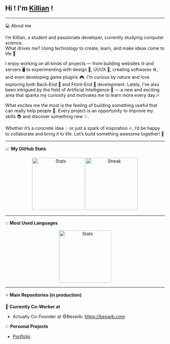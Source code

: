 ## Hi ! I'm <a href="https://portfolio.syntaxlab.fr">Killian</a> !

---
💻 About me  

I’m Killian, a student and passionate developer, currently studying computer science.  
What drives me? Using technology to create, learn, and make ideas come to life 🚀  

I enjoy working on all kinds of projects — from building websites 🌐 and servers 🖥️ to experimenting with design 🎨, UI/UX 📱, creating softwares ⚙️, and even developing game plugins 🎮. I’m curious by nature and love exploring both Back-End 🔧 and Front-End 🌟 development. Lately, I’ve also been intrigued by the field of Artificial Intelligence 🤖 — a new and exciting area that sparks my curiosity and motivates me to learn more every day.🔥

What excites me the most is the feeling of building something useful that can really help people 🤝. Every project is an opportunity to improve my skills 📚 and discover something new ✨.  

Whether it’s a concrete idea 💡 or just a spark of inspiration 🔥, I’d be happy to collaborate and bring it to life. Let’s build something awesome together! 🚀

---
📈 **My GitHub Stats**

<p align="center">
  <img src="https://github-readme-stats.vercel.app/api?username=KillianGascon&theme=blue-green&show_icons=true&hide_border=false&count_private=true" alt="Stats" height="165"/>
  <img src="https://github-readme-streak-stats.herokuapp.com/?user=KillianGascon&theme=blue-green&hide_border=false" alt="Streak" height="165"/>
</p>


---
💡 **Most Used Languages**
<p align="center">
  <img src="https://github-readme-stats.vercel.app/api/top-langs/?username=KillianGascon&theme=blue-green&show_icons=true&hide_border=false&layout=compact" alt="Stats" height="165"/>
</p>

---
⭐ **Main Repositories (in production)**

👥 **Currently Co-Worker at**  
- Actually Co-Founder at @Beswib: <a href="https://beswib.com">https://beswib.com</a>

✨ **Personal Projects**  
- [Portfolio](https://portfolio.syntaxlab.fr)
